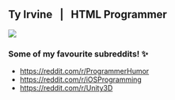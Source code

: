 ## Ty Irvine &nbsp; | &nbsp; HTML Programmer
<img src="https://github-readme-stats.vercel.app/api?username=tyirvine&show_icons=true&hide_border=true&theme=light&hide_title=true&include_all_commits=true&count_private=true" />

### Some of my favourite subreddits! ✨

- https://reddit.com/r/ProgrammerHumor
- https://reddit.com/r/iOSProgramming
- https://reddit.com/r/Unity3D











<!--
**tyirvine/tyirvine** is a ✨ _special_ ✨ repository because its `README.md` (this file) appears on your GitHub profile.

Here are some ideas to get you started:

- 🔭 I’m currently working on ...
- 🌱 I’m currently learning ...
- 👯 I’m looking to collaborate on ...
- 🤔 I’m looking for help with ...
- 💬 Ask me about ...
- 📫 How to reach me: ...
- 😄 Pronouns: ...
- ⚡ Fun fact: ...
-->
